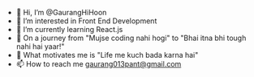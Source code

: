 - 👋 Hi, I’m @GaurangHiHoon
- 👀 I’m interested in Front End Development
- 🌱 I’m currently learning React.js
- 💞️ On a journey from "Mujse coding nahi hogi" to "Bhai itna bhi tough nahi hai yaar!"
- 🌟 What motivates me is "Life me kuch bada karna hai"
- 📫 How to reach me gaurang013pant@gmail.com

<!---
GaurangHiHoon/GaurangHiHoon is a ✨ special ✨ repository because its `README.md` (this file) appears on your GitHub profile.
You can click the Preview link to take a look at your changes.
--->
